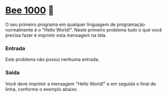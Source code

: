 # <a href="https://www.beecrowd.com.br/judge/pt/problems/view/1000"> Bee 1000</a> 🐝

O seu primeiro programa em qualquer linguagem de programação normalmente é o "Hello World!". Neste primeiro problema tudo o que você precisa fazer é imprimir esta mensagem na tela.

### Entrada
Este problema não possui nenhuma entrada.

### Saída
Você deve imprimir a mensagem "Hello World!" e em seguida o final de linha, conforme o exemplo abaixo.

